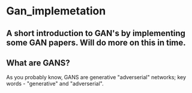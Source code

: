 # Gan_implemetation
A short introduction to GAN's by implementing some GAN papers. Will do more on this in time.
---

## What are GANS?
As you probably know, GANS are generative "adverserial" networks; key words - "generative" and "adverserial".